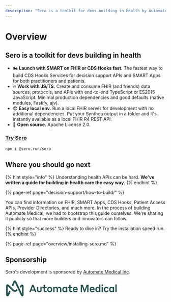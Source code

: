 ```yaml
---
description: "Sero is a toolkit for devs building in health by Automate Medical. With Sero, you can build patient apps and decision support APIs in JavaScript. \U0001F680"
---
```


# Overview

## Sero is a toolkit for devs building in health

* 🏍️ **Launch with SMART on FHIR or CDS Hooks fast.** The fastest way to build CDS Hooks Services for decision support APIs and SMART Apps for both practitioners and patients.
* 🔥 **Work with JS/TS.** Create and consume FHIR \(and friends\) data sources, protocols, and APIs with end-to-end TypeScript or ES2015 JavaScript. Minimal production dependencies and good defaults \(native modules, Fastify, ajv\).
* 😎 **Easy local env.** Run a local FHIR server for development with no additional dependencies. Put your Synthea output in a folder and it's instantly available as a local FHIR R4 REST API.
* 📖 **Open source.** Apache License 2.0.

### [Try Sero](https://github.com/automate-medical/sero)

```bash
npm i @sero.run/sero
```

## Where you should go next

{% hint style="info" %}
Understanding health APIs can be hard. **We've written a guide for building in health care the easy way.**
{% endhint %}

{% page-ref page="decision-support/how-to-build/" %}

You can find information on FHIR, SMART Apps, CDS Hooks, Patient Access APIs, Provider Directories, and much more. In the process of building Automate Medical, we had to bootstrap this guide ourselves. We're sharing it publicly so that more builders and innovators can follow.

{% hint style="success" %}
Ready to dive in? Try the installation speed run.
{% endhint %}

{% page-ref page="overview/installing-sero.md" %}







## Sponsorship

Sero's development is sponsored by [Automate Medical Inc](https://www.automatemedical.com/).

![](.gitbook/assets/logo-2x.png)



